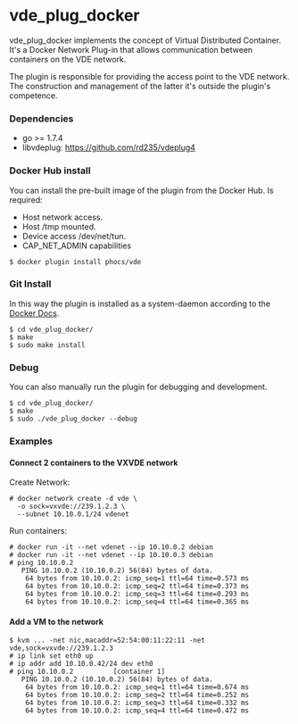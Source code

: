 # vde_plug_docker

vde_plug_docker implements the concept of Virtual Distributed Container. It's a Docker Network Plug-in that allows communication between containers on the VDE network.

The plugin is responsible for providing the access point to the VDE network. The construction and management of the latter it's outside the plugin's competence. 

### Dependencies
- go >= 1.7.4
- libvdeplug: https://github.com/rd235/vdeplug4

### Docker Hub install

You can install the pre-built image of the plugin from the Docker Hub. Is required:

- Host network access. 
- Host  /tmp mounted.
- Device access /dev/net/tun.
- CAP_NET_ADMIN capabilities
```
$ docker plugin install phocs/vde
```

### Git Install

In this way the plugin is installed as a system-daemon according to the [Docker Docs].

[Docker Docs]: https://docs.docker.com/v17.09/engine/extend/plugin_api/#json-specification
```
$ cd vde_plug_docker/
$ make
$ sudo make install
```

### Debug

You can also manually run the plugin for debugging and development.
```
$ cd vde_plug_docker/
$ make
$ sudo ./vde_plug_docker --debug
```

### Examples

#### Connect 2 containers to the VXVDE network

Create Network:
```
# docker network create -d vde \
  -o sock=vxvde://239.1.2.3 \
  --subnet 10.10.0.1/24 vdenet
```

Run containers:
```
# docker run -it --net vdenet --ip 10.10.0.2 debian
# docker run -it --net vdenet --ip 10.10.0.3 debian
# ping 10.10.0.2
   PING 10.10.0.2 (10.10.0.2) 56(84) bytes of data.
    64 bytes from 10.10.0.2: icmp_seq=1 ttl=64 time=0.573 ms
    64 bytes from 10.10.0.2: icmp_seq=2 ttl=64 time=0.373 ms
    64 bytes from 10.10.0.2: icmp_seq=3 ttl=64 time=0.293 ms
    64 bytes from 10.10.0.2: icmp_seq=4 ttl=64 time=0.365 ms

```

#### Add a VM to the network

```
$ kvm ... -net nic,macaddr=52:54:00:11:22:11 -net vde,sock=vxvde://239.1.2.3
# ip link set eth0 up
# ip addr add 10.10.0.42/24 dev eth0
# ping 10.10.0.2          [container 1]
   PING 10.10.0.2 (10.10.0.2) 56(84) bytes of data.
    64 bytes from 10.10.0.2: icmp_seq=1 ttl=64 time=0.674 ms
    64 bytes from 10.10.0.2: icmp_seq=2 ttl=64 time=0.252 ms
    64 bytes from 10.10.0.2: icmp_seq=3 ttl=64 time=0.332 ms
    64 bytes from 10.10.0.2: icmp_seq=4 ttl=64 time=0.472 ms
```

